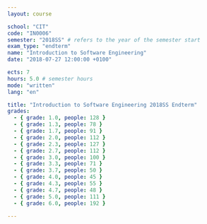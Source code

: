 ```yaml
---
layout: course

school: "CIT"
code: "IN0006"
semester: "2018SS" # refers to the year of the semester start
exam_type: "endterm"
name: "Introduction to Software Engineering"
date: "2018-07-27 12:00:00 +0100"

ects: 7
hours: 5.0 # semester hours
mode: "written"
lang: "en"

title: "Introduction to Software Engineering 2018SS Endterm"
grades:
  - { grade: 1.0, people: 128 }
  - { grade: 1.3, people: 78 }
  - { grade: 1.7, people: 91 }
  - { grade: 2.0, people: 112 }
  - { grade: 2.3, people: 127 }
  - { grade: 2.7, people: 112 }
  - { grade: 3.0, people: 100 }
  - { grade: 3.3, people: 71 }
  - { grade: 3.7, people: 50 }
  - { grade: 4.0, people: 45 }
  - { grade: 4.3, people: 55 }
  - { grade: 4.7, people: 48 }
  - { grade: 5.0, people: 111 }
  - { grade: 6.0, people: 192 }

---
```



